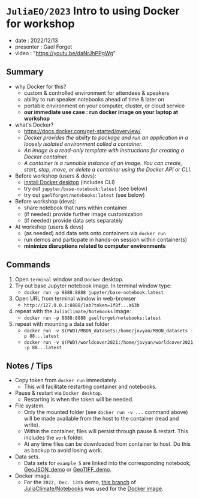 
# `JuliaEO/2023` Intro to using Docker for workshop

- date : 2022/12/13
- presenter : Gael Forget
- video : "https://youtu.be/daNrJhPPgWg"

## Summary

- why Docker for this?
	- custom & controlled environment for attendees & speakers
	- ability to run speaker notebooks ahead of time & later on
	- portable environment on your computer, cluster, or cloud service
	- **our immediate use case : run docker image on your laptop at workshop**
- what's Docker? 
	- <https://docs.docker.com/get-started/overview/>
	- _Docker provides the ability to package and run an application in a loosely isolated environment called a container._
	- _An image is a read-only template with instructions for creating a Docker container._
	- _A container is a runnable instance of an image. You can create, start, stop, move, or delete a container using the Docker API or CLI._
- Before workshop (users & devs):
	- [install Docker desktop](https://docs.docker.com/get-docker/) (includes CLI)
	- try out `jupyter/base-notebook:latest` (see below)
	- try out `gaelforget/notebooks:latest` (see below)
- Before workshop (devs):
	- share notebook that runs within container
	- (if needed) provide further image customization
	- (if needed) provide data sets separately
- At workshop (users & devs)
	- (as needed) add data sets onto containers via `docker run`
	- run demos and particpate in hands-on session within container(s)
	- **minimize disruptions related to computer environments**

## Commands

1. Open `terminal` window and `Docker` desktop. 
2. Try out base Jupyter notebook image. In terminal window type:
	- `docker run -p 8888:8888 jupyter/base-notebook:latest`
3. Open URL from terminal window in web-browser
	- `http://127.0.0.1:8888/lab?token=1f8f...a63b` 
4. repeat with the `JuliaClimate/Notebooks` image:
	- `docker run -p 8888:8888 gaelforget/notebooks:latest`
5. repeat with mounting a data set folder
	- `docker run -v $(PWD)/MBON_datasets:/home/jovyan/MBON_datasets -p 88...latest`
	- `docker run -v $(PWD)/worldcover2021:/home/jovyan/worldcover2021 -p 88...latest`

## Notes / Tips

- Copy token from `docker run` immediately. 
	- This will facilitate restarting container and notebooks.
- Pause & restart via `Docker desktop`.
	- Restarting is when the token will be needed.
- File system. 
	- Only the mounted folder (see `docker run -v ...` command above) will be made available from the host to the container (read and write).
	- Within the container, files will persist through pause & restart. This includes the `work` folder.
	- At any time files can be downloaded from container to host. Do this as backup to avoid losing work.
- Data sets.
	- Data sets for `example 5` are linked into the corresponding notebook; [GeoJSON_demo](http://gaelforget.net/notebooks/GeoJSON_demo.html) or [GeoTIFF_demo](http://gaelforget.net/notebooks/GeoTIFF_demo.html).
- Docker image.
	- For the `2022, Dec. 13th` demo, [this branch](https://github.com/gaelforget/Notebooks/tree/v0p3p15e) of [JuliaClimate/Notebooks](https://juliaclimate.github.io/Notebooks/) was used for the [Docker image](https://hub.docker.com/layers/gaelforget/notebooks/2b215828dadb/images/sha256-9a57279295d6e1dd9f9513c021568e9fc7001ba89a06f857424969c227fc820b?context=repo).
